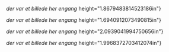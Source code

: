 *der var et billede her engang*
height="1.8679483814523186in"}

*der var et billede her engang*
height="1.6940912073490815in"}

*der var et billede her engang*
height="2.0939041994750656in"}

*der var et billede her engang*
height="1.9968372703412074in"}
